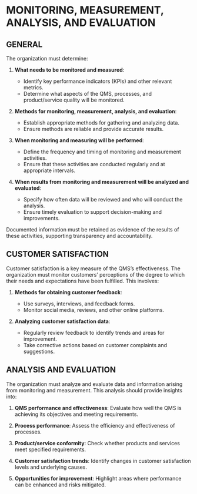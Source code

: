 # MONITORING, MEASUREMENT, ANALYSIS, AND EVALUATION

## GENERAL

The organization must determine:

1. **What needs to be monitored and measured**:

   - Identify key performance indicators (KPIs) and other relevant metrics.
   - Determine what aspects of the QMS, processes, and product/service quality will be monitored.

2. **Methods for monitoring, measurement, analysis, and evaluation**:

   - Establish appropriate methods for gathering and analyzing data.
   - Ensure methods are reliable and provide accurate results.

3. **When monitoring and measuring will be performed**:

   - Define the frequency and timing of monitoring and measurement activities.
   - Ensure that these activities are conducted regularly and at appropriate intervals.

4. **When results from monitoring and measurement will be analyzed and evaluated**:

   - Specify how often data will be reviewed and who will conduct the analysis.
   - Ensure timely evaluation to support decision-making and improvements.

Documented information must be retained as evidence of the results of these activities, supporting transparency and accountability.

## CUSTOMER SATISFACTION

Customer satisfaction is a key measure of the QMS’s effectiveness. The organization must monitor customers’ perceptions of the degree to which their needs and expectations have been fulfilled. This involves:

1. **Methods for obtaining customer feedback**:

   - Use surveys, interviews, and feedback forms.
   - Monitor social media, reviews, and other online platforms.

2. **Analyzing customer satisfaction data**:

   - Regularly review feedback to identify trends and areas for improvement.
   - Take corrective actions based on customer complaints and suggestions.

## ANALYSIS AND EVALUATION

The organization must analyze and evaluate data and information arising from monitoring and measurement. This analysis should provide insights into:

1. **QMS performance and effectiveness**: Evaluate how well the QMS is achieving its objectives and meeting requirements.

2. **Process performance**: Assess the efficiency and effectiveness of processes.

3. **Product/service conformity**: Check whether products and services meet specified requirements.

4. **Customer satisfaction trends**: Identify changes in customer satisfaction levels and underlying causes.

5. **Opportunities for improvement**: Highlight areas where performance can be enhanced and risks mitigated.
